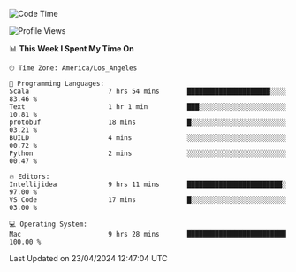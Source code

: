 <!--START_SECTION:waka-->
![Code Time](http://img.shields.io/badge/Code%20Time-949%20hrs%2056%20mins-blue)

![Profile Views](http://img.shields.io/badge/Profile%20Views-0-blue)

📊 **This Week I Spent My Time On** 

```text
🕑︎ Time Zone: America/Los_Angeles

💬 Programming Languages: 
Scala                    7 hrs 54 mins       █████████████████████░░░░   83.46 % 
Text                     1 hr 1 min          ███░░░░░░░░░░░░░░░░░░░░░░   10.81 % 
protobuf                 18 mins             █░░░░░░░░░░░░░░░░░░░░░░░░   03.21 % 
BUILD                    4 mins              ░░░░░░░░░░░░░░░░░░░░░░░░░   00.72 % 
Python                   2 mins              ░░░░░░░░░░░░░░░░░░░░░░░░░   00.47 % 

🔥 Editors: 
Intellijidea             9 hrs 11 mins       ████████████████████████░   97.00 % 
VS Code                  17 mins             █░░░░░░░░░░░░░░░░░░░░░░░░   03.00 % 

💻 Operating System: 
Mac                      9 hrs 28 mins       █████████████████████████   100.00 % 
```


 Last Updated on 23/04/2024 12:47:04 UTC
<!--END_SECTION:waka-->
